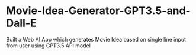# Movie-Idea-Generator-GPT3.5-and-Dall-E
Built a Web AI App which generates Movie Idea based on single line input from user using GPT3.5 API model
